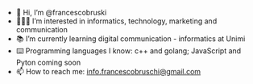- 👋 Hi, I’m @francescobruski
- 👨🏼‍💻 I’m interested in informatics, technology, marketing and communication
- 📚 I’m currently learning digital communication - informatics at Unimi
- ⌨️ Programming languages I know: c++ and golang; JavaScript and Pyton coming soon 
- 📫 How to reach me: info.francescobruschi@gmail.com
